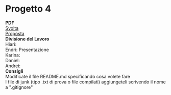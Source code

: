 # Progetto 4
<b>PDF</b><br>
<a href="http://lia.disi.unibo.it/Courses/RetiT/materiale/esercitazioni/es4/svolta4.pdf">Svolta</a><br>
<a href="http://lia.disi.unibo.it/Courses/RetiT/materiale/esercitazioni/es4/proposta4.pdf">Proposta</a>
<br>
<b>Divisione del Lavoro</b><br>
Hiari:<br>
Endri: Presentazione<br>
Karina:<br>
Daniel:<br>
Andrei:<br>
<b>Consigli</b><br>
Modificate il file README.md specificando cosa volete fare<br>
I file di junk (tipo .txt di prova o file compilati) aggiungeteli scrivendo il nome a ".gitignore"
